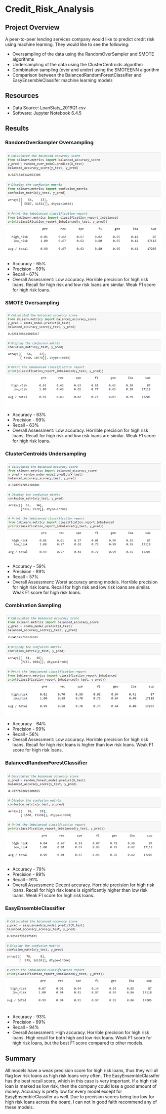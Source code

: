 # Credit_Risk_Analysis

## Project Overview
A peer-to-peer lending services company would like to predict credit risk using machine learning. They would like to see the following:
  - Oversampling of the data using the RandomOverSampler and SMOTE algorithms
  - Undersampling of the data using the ClusterCentroids algorithm 
  - Combination sampling (over and under) using the SMOTEENN algorithm
  - Comparison between the BalancedRandomForestClassifier and EasyEnsembleClassifer machine learning models

## Resources
- Data Source: LoanStats_2019Q1.csv
- Software: Jupyter Notebook 6.4.5

## Results

### RandomOverSampler Oversampling
![alt text](https://github.com/thehatch4815162342/Credit_Risk_Analysis/blob/main/Images/RandomOverSampler.png?raw=true)

  - Accuracy - 65%
  - Precision - 99%
  - Recall - 67%
  - Overall Assessment: Low accuracy. Horrible precision for high risk loans. Recall for high risk and low risk loans are similar. Weak F1 score for high risk loans.

### SMOTE Oversampling
![alt text](https://github.com/thehatch4815162342/Credit_Risk_Analysis/blob/main/Images/SMOTE.png?raw=true)

  - Accuracy - 63%
  - Precision - 99%
  - Recall - 63%
  - Overall Assessment: Low accuracy. Horrible precision for high risk loans. Recall for high risk and low risk loans are similar. Weak F1 score for high risk loans.

### ClusterCentroids Undersampling
![alt text](https://github.com/thehatch4815162342/Credit_Risk_Analysis/blob/main/Images/Undersampling.png?raw=true)

  - Accuracy - 59%
  - Precision - 99%
  - Recall - 57%
  - Overall Assessment: Worst accuracy among models. Horrible precision for high risk loans. Recall for high risk and low risk loans are similar. Weak F1 score for high risk loans.

### Combination Sampling
![alt text](https://github.com/thehatch4815162342/Credit_Risk_Analysis/blob/main/Images/Combo_Sampling.png?raw=true)

  - Accuracy - 64%
  - Precision - 99%
  - Recall - 58%
  - Overall Assessment: Low accuracy. Horrible precision for high risk loans. Recall for high risk loans is higher than low risk loans. Weak F1 score for high risk loans.

### BalancedRandomForestClassifier
![alt text](https://github.com/thehatch4815162342/Credit_Risk_Analysis/blob/main/Images/BalancedRandomForestClassifier.png?raw=true)

  - Accuracy - 79%
  - Precision - 99%
  - Recall - 91%
  - Overall Assessment: Decent accuracy. Horrible precision for high risk loans. Recall for high risk loans is significantly higher than low risk loans. Weak F1 score for high risk loans.

### EasyEnsembleClassifier
![alt text](https://github.com/thehatch4815162342/Credit_Risk_Analysis/blob/main/Images/EasyEnsembleClassifier.png?raw=true)

  - Accuracy - 93%
  - Precision - 99%
  - Recall - 94%
  - Overall Assessment: High accuracy. Horrible precision for high risk loans. High recall for both high and low risk loans. Weak F1 score for high risk loans, but the  best F1 score compared to other models.


## Summary
All models have a weak precision score for high risk loans, thus they will all flag low risk loans as high risk loans very often. The EasyEnsembleClassifer has the best recall score, which in this case is very important. If a high risk loan is marked as low risk, then the company could lose a good amount of money. Accuracy is pretty low for every model except for EasyEnsembleClassifer as well. Due to precision scores being too low for high risk loans across the board, I can not in good faith recommend any of these models.


